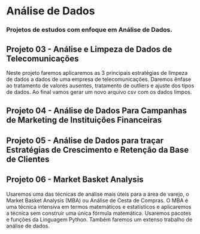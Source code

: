 # Análise de Dados
### Projetos de <b>estudos</b> com enfoque em Análise de Dados.

## Projeto 03 - Análise e Limpeza de Dados de Telecomunicações
Neste projeto faremos aplicaremos as 3 principais estratégias de limpeza de dados a
dados de uma empresa de telecomunicações.
Daremos ênfase ao tratamento de valores ausentes, tratamento de outliers e ajuste dos
tipos de dados. Ao final vamos gerar um novo arquivo csv com os dados limpos.

## Projeto 04 - Análise de Dados Para Campanhas de Marketing de Instituições Financeiras

## Projeto 05 - Análise de Dados para traçar Estratégias de Crescimento e Retenção da Base de Clientes

## Projeto 06 - Market Basket Analysis
Usaremos uma das técnicas de análise mais úteis para a
área de varejo, o Market Basket Analysis (MBA) ou Análise de Cesta de Compras.
O MBA é uma técnica intensiva em termos matemáticos e estatísticos e aplicaremos a
técnica sem construir uma única fórmula matemática. Usaremos pacotes e funções da Linguagem
Python. Também faremos um extenso trabalho de análise de dados.